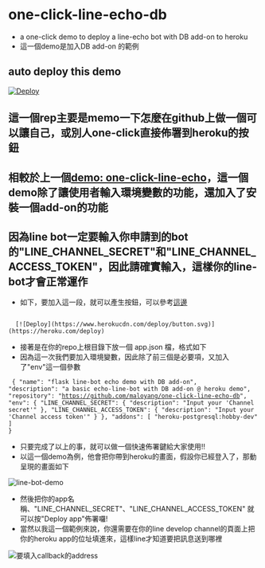 # one-click-line-echo-db
- a one-click demo to deploy a line-echo bot with DB add-on to heroku
- 這一個demo是加入DB add-on 的範例

## auto deploy this demo

[![Deploy](https://www.herokucdn.com/deploy/button.svg)](https://heroku.com/deploy)

## 這一個rep主要是memo一下怎麼在github上做一個可以讓自己，或別人one-click直接佈署到heroku的按鈕
## 相較於上一個[demo: one-click-line-echo](https://github.com/maloyang/one-click-line-echo)，這一個demo除了讓使用者輸入環境變數的功能，還加入了安裝一個add-on的功能
## 因為line bot一定要輸入你申請到的bot的"LINE_CHANNEL_SECRET"和"LINE_CHANNEL_ACCESS_TOKEN"，因此請確實輸入，這樣你的line-bot才會正常運作
- 如下，要加入這一段，就可以產生按鈕，可以參考[這邊](https://devcenter.heroku.com/articles/heroku-button)

<code>
  [![Deploy](https://www.herokucdn.com/deploy/button.svg)](https://heroku.com/deploy)
</code>

- 接著是在你的repo上根目錄下放一個 app.json 檔，格式如下
- 因為這一次我們要加入環境變數，因此除了前三個是必要項，又加入了"env"這一個參數

<code><pre>
{
    "name": "flask line-bot echo demo with DB add-on",
    "description": "a basic echo-line-bot with DB add-on @ heroku demo",
    "repository": "https://github.com/maloyang/one-click-line-echo-db",
    "env": {
        "LINE_CHANNEL_SECRET": {
          "description": "Input your 'Channel secret'"
        },
        "LINE_CHANNEL_ACCESS_TOKEN": {
            "description": "Input your 'Channel access token'"
        }
    },
    "addons": [
        "heroku-postgresql:hobby-dev"
      ]
}
</pre></code>

- 只要完成了以上的事，就可以做一個快速佈署鍵給大家使用!!
- 以這一個demo為例，他會把你帶到heroku的畫面，假設你已經登入了，那動呈現的畫面如下

![line-bot-demo](https://imgur.com/V6UoAQY.png)

- 然後把你的app名稱、"LINE_CHANNEL_SECRET"、"LINE_CHANNEL_ACCESS_TOKEN" 就可以按"Deploy app"佈署囉!
- 當然以我這一個範例來說，你還需要在你的line develop channel的頁面上把你的heroku app的位址填進來，這樣line才知道要把訊息送到哪裡

![要填入callback的address](https://imgur.com/FPU4acI.png)

